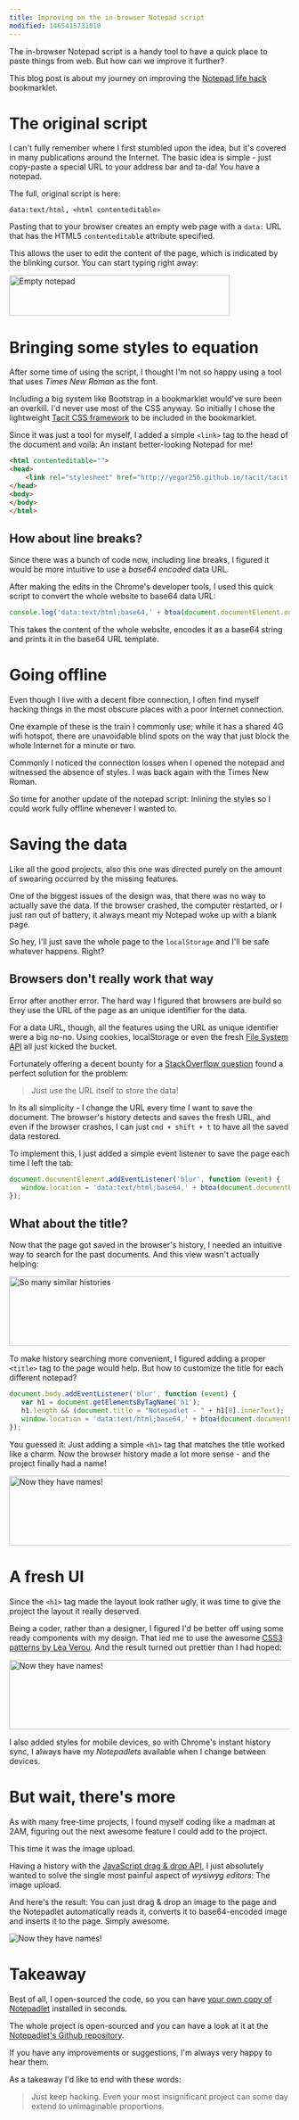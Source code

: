 ```yaml
---
title: Improving on the in-browser Notepad script
modified: 1465415731010
---
```


The in-browser Notepad script is a handy tool to have a quick place to paste
things from web. But how can we improve it further?

This blog post is about my journey on improving the
[Notepad life hack][notepad-life-hack] bookmarklet.

# The original script

I can't fully remember where I first stumbled upon the idea, but it's covered in
many publications around the Internet. The basic idea is simple - just
copy-paste a special URL to your address bar and ta-da! You have a notepad.

The full, original script is here:

```nohighlight
data:text/html, <html contenteditable>
```

Pasting that to your browser creates an empty web page with a `data:` URL that
has the HTML5 `contenteditable` attribute specified.

This allows the user to edit the content of the page, which is indicated by the
blinking cursor. You can start typing right away:

<img alt="Empty notepad" src="/images/hello-world-notepad.png" width="396" height="73">

# Bringing some styles to equation

After some time of using the script, I thought I'm not so happy using a tool
that uses *Times New Roman* as the font.

Including a big system like Bootstrap in a bookmarklet would've sure been an
overkill. I'd never use most of the CSS anyway. So initially I chose the
lightweight [Tacit CSS framework][tacit] to be included in the bookmarklet.

Since it was just a tool for myself, I added a simple `<link>` tag to the head
of the document and voilà: An instant better-looking Notepad for me!

```html
<html contenteditable="">
<head>
    <link rel="stylesheet" href="http://yegor256.github.io/tacit/tacit.min.css">
</head>
<body>
</body>
</html>
```

## How about line breaks?

Since there was a bunch of code now, including line breaks, I figured it would
be more intuitive to use a *base64 encoded* data URL.

After making the edits in the Chrome's developer tools, I used this quick script
to convert the whole website to base64 data URL:

```javascript
console.log('data:text/html;base64,' + btoa(document.documentElement.outerHTML));
```

This takes the content of the whole website, encodes it as a base64 string and
prints it in the base64 URL template.

# Going offline

Even though I live with a decent fibre connection, I often find myself hacking
things in the most obscure places with a poor Internet connection.

One example of these is the train I commonly use; while it has a shared 4G wifi
hotspot, there are unavoidable blind spots on the way that just block the whole
Internet for a minute or two.

Commonly I noticed the connection losses when I opened the notepad and witnessed
the absence of styles. I was back again with the Times New Roman.

So time for another update of the notepad script: Inlining the styles so I could
work fully offline whenever I wanted to.

# Saving the data

Like all the good projects, also this one was directed purely on the amount of
swearing occurred by the missing features.

One of the biggest issues of the design was, that there was no way to actually
save the data. If the browser crashed, the computer restarted, or I just ran out
of battery, it always meant my Notepad woke up with a blank page.

So hey, I'll just save the whole page to the `localStorage` and I'll be safe
whatever happens. Right?

## Browsers don't really work that way

Error after another error. The hard way I figured that browsers are build so
they use the URL of the page as an unique identifier for the data.

For a data URL, though, all the features using the URL as unique identifier were
a big no-no. Using cookies, localStorage or even the fresh
[File System API][filesystem-api] all just kicked the bucket.

Fortunately offering a decent bounty for a [StackOverflow question][so-question]
found a perfect solution for the problem:

> Just use the URL itself to store the data!

In its all simplicity - I change the URL every time I want to save the document.
The browser's history detects and saves the fresh URL, and even if the browser
crashes, I can just `cmd + shift + t` to have all the saved data restored.

To implement this, I just added a simple event listener to save the page each
time I left the tab:

```javascript
document.documentElement.addEventListener('blur', function (event) {
   window.location = 'data:text/html;base64,' + btoa(document.documentElement.outerHTML);
});
```

## What about the title?

Now that the page got saved in the browser's history, I needed an intuitive way
to search for the past documents. And this view wasn't actually helping:

<p>
<picture>
<source srcset="/images/history-tab-x2.png" media="(-webkit-min-device-pixel-ratio: 2) and (min-width: 702px)">
<img alt="So many similar histories" src="/images/history-tab.png" width="702" height="125">
</picture>
</p>

To make history searching more convenient, I figured adding a proper `<title>`
tag to the page would help. But how to customize the title for each different
notepad?

```javascript
document.body.addEventListener('blur', function (event) {
   var h1 = document.getElementsByTagName('h1');
   h1.length && (document.title = "Notepadlet - " + h1[0].innerText);
   window.location = 'data:text/html;base64,' + btoa(document.documentElement.outerHTML);
});
```

You guessed it: Just adding a simple `<h1>` tag that matches the title worked
like a charm. Now the browser history made a lot more sense - and the project
finally had a name!


<p>
<picture>
<source srcset="/images/history-with-names-x2.png" media="(-webkit-min-device-pixel-ratio: 2) and (min-width: 702px)">
<img alt="Now they have names!" src="/images/history-with-names.png" width="702" height="125">
</picture>
</p>

# A fresh UI

Since the `<h1>` tag made the layout look rather ugly, it was time to give the
project the layout it really deserved.

Being a coder, rather than a designer, I figured I'd be better off using some
ready components with my design. That led me to use the awesome
[CSS3 patterns by Lea Verou][css3-patterns]. And the result turned out prettier
than I had hoped:

<p>
<picture>
<source srcset="/images/notepadlet-with-css-x2.png" media="(-webkit-min-device-pixel-ratio: 2) and (min-width: 702px)">
<img alt="Now they have names!" src="/images/notepadlet-with-css.png" width="702" height="125">
</picture>
</p>

I also added styles for mobile devices, so with Chrome's instant history sync,
I always have my *Notepadlets* available when I change between devices.

# But wait, there's more

As with many free-time projects, I found myself coding like a madman at 2AM,
figuring out the next awesome feature I could add to the project.

This time it was the image upload.

Having a history with the [JavaScript drag & drop API][drag-and-drop-api], I
just absolutely wanted to solve the single most painful aspect of *wysiwyg
editors*: The image upload.

And here's the result: You can just drag & drop an image to the page and the
Notepadlet automatically reads it, converts it to base64-encoded image and
inserts it to the page. Simply awesome.

![Now they have names!](/images/drag-and-drop.png)

# Takeaway

Best of all, I open-sourced the code, so you can have
[your own copy of Notepadlet][notepadlet-url] installed in seconds.

The whole project is open-sourced and you can have a look at it at the
[Notepadlet's Github repository][notepalet-github].

If you have any improvements or suggestions, I'm always very happy to hear them.

As a takeaway I'd like to end with these words:

> Just keep hacking. Even your most insignificant project can some day extend to
> unimaginable proportions.

[notepad-life-hack]:http://lifehacker.com/5980134/turn-any-browser-window-into-a-quick-edit-notepad
[tacit]:http://yegor256.github.io/tacit/
[filesystem-api]:https://developer.mozilla.org/en-US/docs/Web/API/LocalFileSystem
[so-question]:http://stackoverflow.com/a/37541068/2697279
[css3-patterns]:http://lea.verou.me/css3patterns/
[drag-and-drop-api]:https://developer.mozilla.org/en-US/docs/Web/Events/drop
[notepadlet-url]:http://jehna.github.io/notepadlet
[notepalet-github]:https://github.com/jehna/notepadlet
